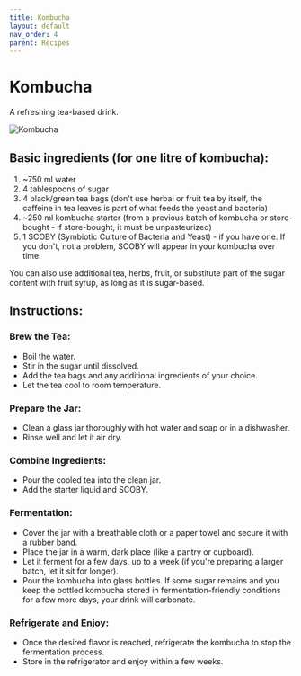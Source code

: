```yaml
---
title: Kombucha
layout: default
nav_order: 4
parent: Recipes
---
```

# Kombucha

A refreshing tea-based drink.

![Kombucha](../Resources/Images/kombucha.jpg)

## Basic ingredients (for one litre of kombucha):

1. ~750 ml water  
2. 4 tablespoons of sugar  
3. 4 black/green tea bags (don't use herbal or fruit tea by itself, the caffeine in tea leaves is part of what feeds the yeast and bacteria)  
4. ~250 ml kombucha starter (from a previous batch of kombucha or store-bought - if store-bought, it must be unpasteurized)  
5. 1 SCOBY (Symbiotic Culture of Bacteria and Yeast) - if you have one. If you don't, not a problem, SCOBY will appear in your kombucha over time.  

You can also use additional tea, herbs, fruit, or substitute part of the sugar content with fruit syrup, as long as it is sugar-based.

## Instructions:

### Brew the Tea:

- Boil the water.  
- Stir in the sugar until dissolved.  
- Add the tea bags and any additional ingredients of your choice.  
- Let the tea cool to room temperature.  

### Prepare the Jar:

- Clean a glass jar thoroughly with hot water and soap or in a dishwasher.  
- Rinse well and let it air dry.  

### Combine Ingredients:

- Pour the cooled tea into the clean jar.  
- Add the starter liquid and SCOBY.  

### Fermentation:

- Cover the jar with a breathable cloth or a paper towel and secure it with a rubber band.  
- Place the jar in a warm, dark place (like a pantry or cupboard).  
- Let it ferment for a few days, up to a week (if you're preparing a larger batch, let it sit for longer).  
- Pour the kombucha into glass bottles. If some sugar remains and you keep the bottled kombucha stored in fermentation-friendly conditions for a few more days, your drink will carbonate.  

### Refrigerate and Enjoy:

- Once the desired flavor is reached, refrigerate the kombucha to stop the fermentation process.  
- Store in the refrigerator and enjoy within a few weeks.